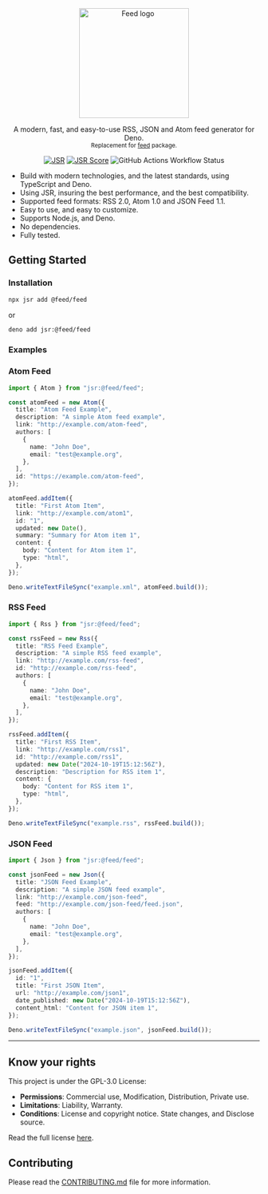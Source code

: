 <div align="center">
    <picture>
    <source media="(prefers-color-scheme: dark)" srcset="https://github.com/user-attachments/assets/a5b534dd-741c-4506-9890-1a7a849bc52f">
    <source media="(prefers-color-scheme: light)" srcset="https://github.com/user-attachments/assets/c76ceb71-6ad5-49a8-89df-5084d7a713ba">
    <img alt="Feed logo" src="https://github.com/user-attachments/assets/c76ceb71-6ad5-49a8-89df-5084d7a713ba" width="220">
  </picture>
<p>A modern, fast, and easy-to-use RSS, JSON and Atom feed generator for Deno.
<br><small>Replacement for <a href="https://npmjs.com/package/feed">feed</a> package.</small></p>

[![JSR](https://jsr.io/badges/@feed/feed)](https://jsr.io/@feed/feed)
[![JSR Score](https://jsr.io/badges/@feed/feed/score)](https://jsr.io/@feed/feed)
![GitHub Actions Workflow Status](https://img.shields.io/github/actions/workflow/status/GabsEdits/feed/test.yml)

</div>

- Build with modern technologies, and the latest standards, using TypeScript and
  Deno.
- Using JSR, insuring the best performance, and the best compatibility.
- Supported feed formats: RSS 2.0, Atom 1.0 and JSON Feed 1.1.
- Easy to use, and easy to customize.
- Supports Node.js, and Deno.
- No dependencies.
- Fully tested.

## Getting Started

### Installation

```bash
npx jsr add @feed/feed
```

or

```bash
deno add jsr:@feed/feed
```

### Examples

### Atom Feed

```typescript
import { Atom } from "jsr:@feed/feed";

const atomFeed = new Atom({
  title: "Atom Feed Example",
  description: "A simple Atom feed example",
  link: "http://example.com/atom-feed",
  authors: [
    {
      name: "John Doe",
      email: "test@example.org",
    },
  ],
  id: "https://example.com/atom-feed",
});

atomFeed.addItem({
  title: "First Atom Item",
  link: "http://example.com/atom1",
  id: "1",
  updated: new Date(),
  summary: "Summary for Atom item 1",
  content: {
    body: "Content for Atom item 1",
    type: "html",
  },
});

Deno.writeTextFileSync("example.xml", atomFeed.build());
```

### RSS Feed

```typescript
import { Rss } from "jsr:@feed/feed";

const rssFeed = new Rss({
  title: "RSS Feed Example",
  description: "A simple RSS feed example",
  link: "http://example.com/rss-feed",
  id: "http://example.com/rss-feed",
  authors: [
    {
      name: "John Doe",
      email: "test@example.org",
    },
  ],
});

rssFeed.addItem({
  title: "First RSS Item",
  link: "http://example.com/rss1",
  id: "http://example.com/rss1",
  updated: new Date("2024-10-19T15:12:56Z"),
  description: "Description for RSS item 1",
  content: {
    body: "Content for RSS item 1",
    type: "html",
  },
});

Deno.writeTextFileSync("example.rss", rssFeed.build());
```

### JSON Feed

```typescript
import { Json } from "jsr:@feed/feed";

const jsonFeed = new Json({
  title: "JSON Feed Example",
  description: "A simple JSON feed example",
  link: "http://example.com/json-feed",
  feed: "http://example.com/json-feed/feed.json",
  authors: [
    {
      name: "John Doe",
      email: "test@example.org",
    },
  ],
});

jsonFeed.addItem({
  id: "1",
  title: "First JSON Item",
  url: "http://example.com/json1",
  date_published: new Date("2024-10-19T15:12:56Z"),
  content_html: "Content for JSON item 1",
});

Deno.writeTextFileSync("example.json", jsonFeed.build());
```

---

## Know your rights

This project is under the GPL-3.0 License:

- **Permissions**: Commercial use, Modification, Distribution, Private use.
- **Limitations**: Liability, Warranty.
- **Conditions**: License and copyright notice. State changes, and Disclose
  source.

Read the full license [here](LICENSE.txt).

## Contributing

Please read the [CONTRIBUTING.md](CONTRIBUTING.md) file for more information.
